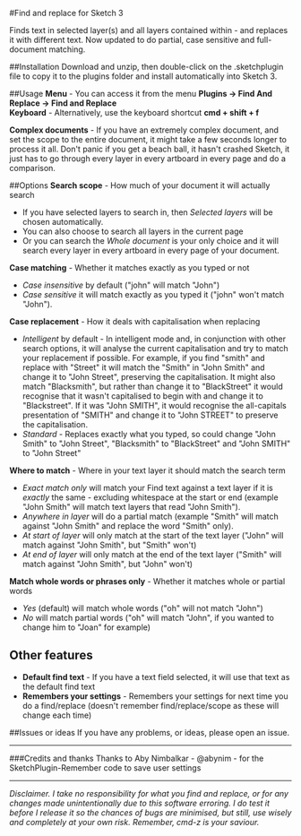 #Find and replace for Sketch 3

Finds text in selected layer(s) and all layers contained within - and replaces it with different text.  Now updated to do partial, case sensitive and full-document matching.

##Installation
Download and unzip, then double-click on the .sketchplugin file to copy it to the plugins folder and install automatically into Sketch 3. 

##Usage
**Menu** - You can access it from the menu **Plugins -> Find And Replace -> Find and Replace**  
**Keyboard** - Alternatively, use the keyboard shortcut **cmd + shift + f**

**Complex documents** - If you have an extremely complex document, and set the scope to the entire document, it might take a few seconds longer to process it all.  Don't panic if you get a beach ball, it hasn't crashed Sketch, it just has to go through every layer in every artboard in every page and do a comparison.

##Options
**Search scope** - How much of your document it will actually search  
* If you have selected layers to search in, then *Selected layers* will be chosen automatically.
* You can also choose to search all layers in the current page 
* Or you can search the *Whole document* is your only choice and it will search every layer in every artboard in every page of your document.

**Case matching** - Whether it matches exactly as you typed or not
* *Case insensitive* by default ("john" will match "John") 
* *Case sensitive* it will match exactly as you typed it ("john" won't match "John").

**Case replacement** - How it deals with capitalisation when replacing
* *Intelligent* by default - In intelligent mode and, in conjunction with other search options, it will analyse the current capitalisation and try to match your replacement if possible.  For example, if you find "smith" and replace with "Street" it will match the "Smith" in "John Smith" and change it to "John Street", preserving the capitalisation.  It might also match "Blacksmith", but rather than change it to "BlackStreet" it would recognise that it wasn't capitalised to begin with and change it to "Blackstreet".  If it was "John SMITH", it would recognise the all-capitals presentation of "SMITH" and change it to "John STREET" to preserve the capitalisation.
* *Standard* - Replaces exactly what you typed, so could change "John Smith" to "John Street", "Blacksmith" to "BlackStreet" and "John SMITH" to "John Street" 

**Where to match** - Where in your text layer it should match the search term
* *Exact match only* will match your Find text against a text layer if it is *exactly* the same - excluding whitespace at the start or end (example "John Smith" will match text layers that read "John Smith").
* *Anywhere in layer* will do a partial match (example "Smith" will match against "John Smith" and replace the word "Smith" only).
* *At start of layer* will only match at the start of the text layer ("John" will match against "John Smith", but "Smith" won't)
* *At end of layer* will only match at the end of the text layer ("Smith" will match against "John Smith", but "John" won't)

**Match whole words or phrases only** - Whether it matches whole or partial words
* *Yes* (default) will match whole words ("oh" will not match "John")
* *No* will match partial words ("oh" will match "John", if you wanted to change him to "Joan" for example)

## Other features
* **Default find text** - If you have a text field selected, it will use that text as the default find text
* **Remembers your settings** - Remembers your settings for next time you do a find/replace (doesn't remember find/replace/scope as these will change each time)

##Issues or ideas
If you have any problems, or ideas, please open an issue.
***
###Credits and thanks
Thanks to Aby Nimbalkar - @abynim - for the SketchPlugin-Remember code to save user settings
***
*Disclaimer.  I take no responsibility for what you find and replace, or for any changes made unintentionally due to this software erroring.  I do test it before I release it so the chances of bugs are minimised, but still, use wisely and completely at your own risk. Remember, cmd-z is your saviour.*
